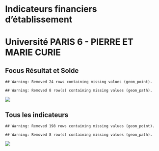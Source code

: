 Indicateurs financiers d’établissement
================

# Université PARIS 6 - PIERRE ET MARIE CURIE

## Focus Résultat et Solde

    ## Warning: Removed 24 rows containing missing values (geom_point).

    ## Warning: Removed 8 row(s) containing missing values (geom_path).

![](université_paris_6___pierre_et_marie_curie_files/figure-gfm/etab.focus-1.png)<!-- -->

## Tous les indicateurs

    ## Warning: Removed 198 rows containing missing values (geom_point).

    ## Warning: Removed 8 row(s) containing missing values (geom_path).

![](université_paris_6___pierre_et_marie_curie_files/figure-gfm/etab-1.png)<!-- -->
